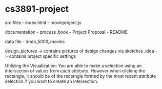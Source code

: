 # cs3891-project

src files - index.html
	  - movieproject.js

documentation - process_book
	      - Project Proposal
	      - README

data file - tmdb_5000_movies

design_pictures -> contains pictures of design changes via sketches
.idea -> contains project specific settings


Utilizing the Visualization:
	You are able to make a selection using an intersection of values from each attribute.
	However when clicking the rectangle, it should be of the rectangle formed by the most 
	recent attribute selection if you want to create an intersection.